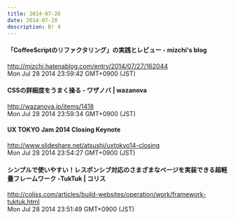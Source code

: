 ```yaml
---
title: 2014-07-28
date: 2014-07-28
description: B! 4
---
```


#### 「CoffeeScriptのリファクタリング」の実践とレビュー - mizchi's blog
http://mizchi.hatenablog.com/entry/2014/07/27/162044<br>
Mon Jul 28 2014 23:59:42 GMT+0900 (JST)<br>


#### CSSの詳細度をうまく操る - ワザノバ | wazanova
http://wazanova.jp/items/1418<br>
Mon Jul 28 2014 23:59:34 GMT+0900 (JST)<br>


#### UX TOKYO Jam 2014 Closing Keynote
http://www.slideshare.net/atsushi/uxtokyo14-closing<br>
Mon Jul 28 2014 23:54:27 GMT+0900 (JST)<br>


####   シンプルで使いやすい！レスポンシブ対応のさまざまなページを実装できる超軽量フレームワーク -TukTuk | コリス
http://coliss.com/articles/build-websites/operation/work/framework-tuktuk.html<br>
Mon Jul 28 2014 23:51:49 GMT+0900 (JST)<br>


